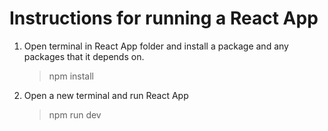 # Instructions for running a React App

1. Open terminal in React App folder and install a package and any packages that it depends on.
   > npm install
2. Open a new terminal and run React App
   > npm run dev
